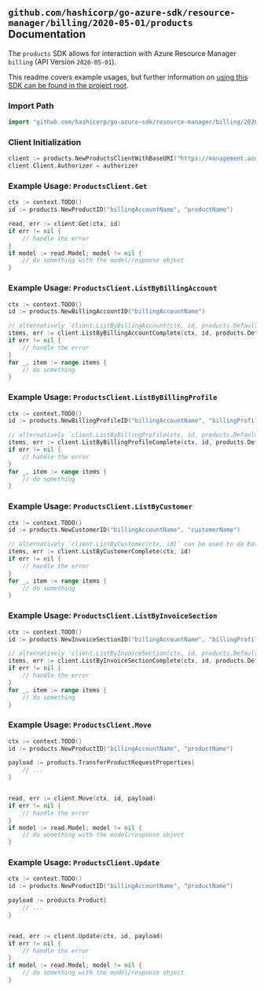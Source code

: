 
## `github.com/hashicorp/go-azure-sdk/resource-manager/billing/2020-05-01/products` Documentation

The `products` SDK allows for interaction with Azure Resource Manager `billing` (API Version `2020-05-01`).

This readme covers example usages, but further information on [using this SDK can be found in the project root](https://github.com/hashicorp/go-azure-sdk/tree/main/docs).

### Import Path

```go
import "github.com/hashicorp/go-azure-sdk/resource-manager/billing/2020-05-01/products"
```


### Client Initialization

```go
client := products.NewProductsClientWithBaseURI("https://management.azure.com")
client.Client.Authorizer = authorizer
```


### Example Usage: `ProductsClient.Get`

```go
ctx := context.TODO()
id := products.NewProductID("billingAccountName", "productName")

read, err := client.Get(ctx, id)
if err != nil {
	// handle the error
}
if model := read.Model; model != nil {
	// do something with the model/response object
}
```


### Example Usage: `ProductsClient.ListByBillingAccount`

```go
ctx := context.TODO()
id := products.NewBillingAccountID("billingAccountName")

// alternatively `client.ListByBillingAccount(ctx, id, products.DefaultListByBillingAccountOperationOptions())` can be used to do batched pagination
items, err := client.ListByBillingAccountComplete(ctx, id, products.DefaultListByBillingAccountOperationOptions())
if err != nil {
	// handle the error
}
for _, item := range items {
	// do something
}
```


### Example Usage: `ProductsClient.ListByBillingProfile`

```go
ctx := context.TODO()
id := products.NewBillingProfileID("billingAccountName", "billingProfileName")

// alternatively `client.ListByBillingProfile(ctx, id, products.DefaultListByBillingProfileOperationOptions())` can be used to do batched pagination
items, err := client.ListByBillingProfileComplete(ctx, id, products.DefaultListByBillingProfileOperationOptions())
if err != nil {
	// handle the error
}
for _, item := range items {
	// do something
}
```


### Example Usage: `ProductsClient.ListByCustomer`

```go
ctx := context.TODO()
id := products.NewCustomerID("billingAccountName", "customerName")

// alternatively `client.ListByCustomer(ctx, id)` can be used to do batched pagination
items, err := client.ListByCustomerComplete(ctx, id)
if err != nil {
	// handle the error
}
for _, item := range items {
	// do something
}
```


### Example Usage: `ProductsClient.ListByInvoiceSection`

```go
ctx := context.TODO()
id := products.NewInvoiceSectionID("billingAccountName", "billingProfileName", "invoiceSectionName")

// alternatively `client.ListByInvoiceSection(ctx, id, products.DefaultListByInvoiceSectionOperationOptions())` can be used to do batched pagination
items, err := client.ListByInvoiceSectionComplete(ctx, id, products.DefaultListByInvoiceSectionOperationOptions())
if err != nil {
	// handle the error
}
for _, item := range items {
	// do something
}
```


### Example Usage: `ProductsClient.Move`

```go
ctx := context.TODO()
id := products.NewProductID("billingAccountName", "productName")

payload := products.TransferProductRequestProperties{
	// ...
}


read, err := client.Move(ctx, id, payload)
if err != nil {
	// handle the error
}
if model := read.Model; model != nil {
	// do something with the model/response object
}
```


### Example Usage: `ProductsClient.Update`

```go
ctx := context.TODO()
id := products.NewProductID("billingAccountName", "productName")

payload := products.Product{
	// ...
}


read, err := client.Update(ctx, id, payload)
if err != nil {
	// handle the error
}
if model := read.Model; model != nil {
	// do something with the model/response object
}
```
